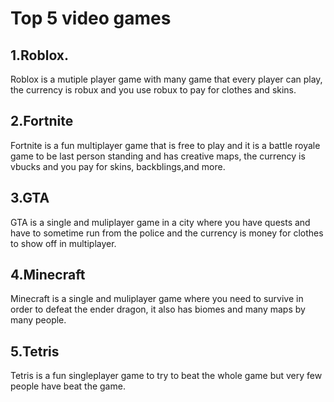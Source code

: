 <!DOCTYPE html>
<head>
  <!--This is the link connecting to the stylesheest-->
<link rel="stylesheet" href="style.css">  
</head> <h1> Top 5 video games </h1>
<body>
 <h2> 1.Roblox.</h2> 
  
   <p>Roblox is a mutiple player game with many game that every player can play, the currency is robux and you use robux to pay for clothes and skins. </p>
</body>
<h2> 2.Fortnite </h2>

<p> Fortnite is a fun multiplayer game that is free to play and it is a battle royale game to be last person standing and has creative maps, the currency is vbucks and you pay for skins, backblings,and more. </p>

<h2> 3.GTA </h2>

<p> GTA is a single and muliplayer game in a city where you have quests and have to sometime run from the police and the currency is money for clothes to show off in multiplayer.</p>

<h2> 4.Minecraft</h2>

<p> Minecraft is a single and muliplayer game where you need to survive in order to defeat the ender dragon, it also has biomes and many maps by many people. </p>

<h2> 5.Tetris</h2>

<p> Tetris is a fun singleplayer game to try to beat the whole game but very few people have beat the game.</p>


